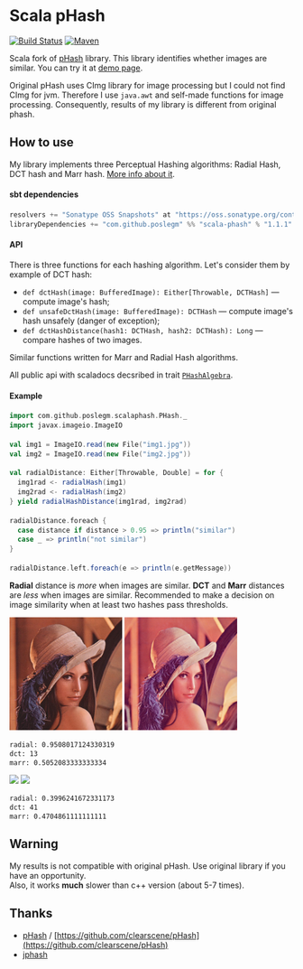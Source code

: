 # Scala pHash

[![Build Status](https://travis-ci.org/poslegm/scala-phash.svg?branch=master)](https://travis-ci.org/poslegm/scala-phash)
[![Maven](https://img.shields.io/maven-central/v/com.github.poslegm/scala-phash_2.12.svg)](https://search.maven.org/artifact/com.github.poslegm/scala-phash_2.12/)

Scala fork of [pHash](http://phash.org) library. This library identifies whether images are similar. You can try it at [demo page](https://chugunkov.website/scala-phash-demo).  

Original pHash uses CImg library for image processing but I could not find CImg for jvm. Therefore I use ```java.awt``` and self-made functions for image processing. Consequently, results of my library is different from original phash.

## How to use
My library implements three Perceptual Hashing algorithms: Radial Hash, DCT hash and Marr hash. [More info about it](http://www.phash.org/docs/pubs/thesis_zauner.pdf).

#### sbt dependencies

```scala 
resolvers += "Sonatype OSS Snapshots" at "https://oss.sonatype.org/content/repositories/snapshots"
libraryDependencies += "com.github.poslegm" %% "scala-phash" % "1.1.1"
```

#### API
There is three functions for each hashing algorithm. Let's consider them by example of DCT hash:
* `def dctHash(image: BufferedImage): Either[Throwable, DCTHash]` ― compute image's hash;
* `def unsafeDctHash(image: BufferedImage): DCTHash` ― compute image's hash unsafely (danger of exception);
* `def dctHashDistance(hash1: DCTHash, hash2: DCTHash): Long` ― compare hashes of two images.

Similar functions written for Marr and Radial Hash algorithms.

All public api with scaladocs decsribed in trait [`PHashAlgebra`](https://github.com/poslegm/scala-phash/blob/master/src/main/scala/com/github/poslegm/scalaphash/PHashAlgebra.scala).

#### Example

```scala
import com.github.poslegm.scalaphash.PHash._
import javax.imageio.ImageIO

val img1 = ImageIO.read(new File("img1.jpg"))
val img2 = ImageIO.read(new File("img2.jpg"))

val radialDistance: Either[Throwable, Double] = for {
  img1rad <- radialHash(img1)
  img2rad <- radialHash(img2)
} yield radialHashDistance(img1rad, img2rad)

radialDistance.foreach {
  case distance if distance > 0.95 => println("similar")
  case _ => println("not similar")
}

radialDistance.left.foreach(e => println(e.getMessage))
```

**Radial** distance is _more_ when images are similar.
**DCT** and **Marr** distances are _less_ when images are similar. Recommended to make a decision on image similarity when at least two hashes pass thresholds.

<img width='200px' src='https://github.com/poslegm/scala-phash/blob/master/src/test/resources/lenna.jpg'>
<img width='200px' src='https://github.com/poslegm/scala-phash/blob/master/src/test/resources/lenna2.jpg'>

```
radial: 0.9508017124330319
dct: 13
marr: 0.5052083333333334
```

<img width='200px' src='https://github.com/poslegm/scala-phash/blob/master/src/test/resources/1.jpg'>
<img width='200px' src='https://github.com/poslegm/scala-phash/blob/master/src/test/resources/2.jpg'>

```
radial: 0.3996241672331173
dct: 41
marr: 0.4704861111111111
```

## Warning
My results is not compatible with original pHash. Use original library if you have an opportunity.  
Also, it works **much** slower than c++ version (about 5-7 times).
## Thanks
* [pHash](http://phash.org) / [https://github.com/clearscene/pHash](https://github.com/clearscene/pHash) 
* [jphash](https://github.com/pragone/jphash)
